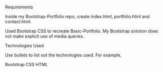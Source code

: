 Requirements

Inside my Bootstrap-Portfolio repo, create index.html, portfolio.html and contact.html.

Used Bootstrap CSS to recreate Basic-Portfolio. My Bootstrap solution does not make explicit use of media queries.

Technologies Used

Use bullets to list out the technologies used. For example,

Bootstrap
CSS
HTML